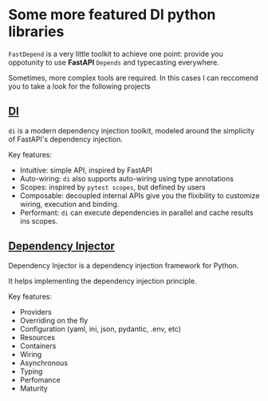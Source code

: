 # Some more featured DI python libraries

`FastDepend` is a very little toolkit to achieve one point: provide you oppotunity
to use **FastAPI** `Depends` and typecasting everywhere.

Sometimes, more complex tools are required. In this cases I can reccomend you to take a look for
the following projects

## [DI](https://adriangb.com/di/)

`di` is a modern dependency injection toolkit, modeled around the simplicity of FastAPI's
dependency injection.

Key features:

* Intuitive: simple API, inspired by FastAPI
* Auto-wiring: `di` also supports auto-wiring using type annotations
* Scopes: inspired by `pytest scopes`, but defined by users
* Composable: decoupled internal APIs give you the flixibility to customize wiring, execution and binding.
* Performant: `di` can execute dependencies in parallel and cache results ins scopes.


## [Dependency Injector](https://python-dependency-injector.etc-labs.org)

Dependency Injector is a dependency injection framework for Python.

It helps implementing the dependency injection principle.

Key features:

* Providers
* Overriding on the fly
* Configuration (yaml, ini, json, pydantic, .env, etc)
* Resources
* Containers
* Wiring
* Asynchronous
* Typing
* Perfomance
* Maturity